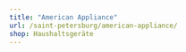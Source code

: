 ```yaml
---
title: "American Appliance"
url: /saint-petersburg/american-appliance/
shop: Haushaltsgeräte
---
```

